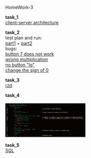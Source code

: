 HomeWork-3

<b>task_1</b> <br>
<a href="https://github.com/snigirevk/ShishQA-snigirevk/blob/HomeWork-3/KS.pdf">client-server architecture</a>

<b>task_2</b> <br>
test plan and run: <br>
<a href="https://docs.google.com/spreadsheets/d/0B8NluS1_E0LESV8yNW9JaVhKTW8/edit?resourcekey=0-IGuvnE_D3j6W6SS3wnYe1g#gid=1211677460&range=B5">part1</a> +
<a href="http://89.223.126.182/testrail/index.php?/runs/view/88&group_by=cases:section_id&group_id=340&group_order=asc">part2</a> <br>
bugs: <br>
<a href="http://89.223.126.182:8080/issue/CALC-27">button 7 does not work</a> <br>
<a href="http://89.223.126.182:8080/issue/CALC-28">wrong multiplication</a> <br>
<a href="http://89.223.126.182:8080/issue/CALC-29">no button "lg"</a> <br>
<a href="http://89.223.126.182:8080/issue/CALC-30">change the sign of 0</a> <br>

<b>task_3</b> <br>
<a href="http://89.223.126.182:8080/issues?q=project:%20%7BRZD%7D">rzd</a> <br>


<b>task_4</b> <br> <br>
<img src="https://github.com/snigirevk/ShishQA-snigirevk/blob/HomeWork-3/task_4.png" alt="башскрипт" width="50%">

<b>task_5</b> <br> 
<a href="https://github.com/snigirevk/ShishQA-snigirevk/blob/HomeWork-3/task_5(SQL).pdf">SQL</a> <br>
